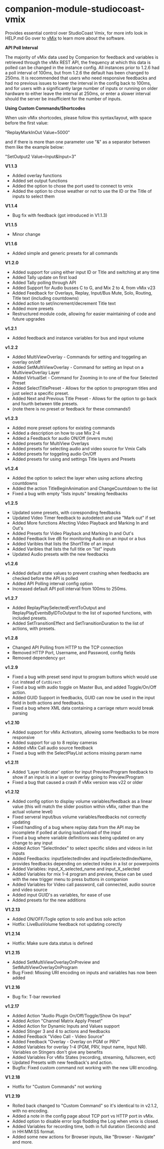 # companion-module-studiocoast-vmix

Provides essential control over StudioCoast Vmix, for more info look in HELP.md
Go over to [vMix](https://www.vmix.com/) to learn more about the software.

**API Poll Interval**

The majority of vMix data used by Companion for feedback and variables is retrieved through the vMix REST API, the frequency at which this data is polled can be changed in the instance config. All instances prior to 1.2.6 had a poll interval of 100ms, but from 1.2.6 the default has been changed to 250ms. It is recommended that users who need responsive feedbacks and had no previous issues to lower the interval in the config back to 100ms, and for users with a significantly large number of inputs or running on older hardware to either leave the interval at 250ms, or enter a slower interval should the server be insufficient for the number of inputs.

**Using Custom Commands/Shortcodes**

When usin vMix shortcodes, please follow this syntax/layout, with space before the first value:

"ReplayMarkInOut Value=5000"

and if there is more than one parameter use "&" as a separator between them like the example below:

"SetOutput2 Value=Input&Input=3"

**V1.1.3**
* Added overlay functions
* Added set output functions
* Added the option to chose the port used to connect to vmix
* Added the option to chose weather or not to use the ID or the Title of inputs to select them

**V1.1.4**
* Bug fix with feedback (got introduced in V1.1.3)

**V1.1.5**
* Minor change

**V1.1.6**
* Added simple and generic presets for all commands

**V1.2.0**
* Added support for using either input ID or Title and switching at any time
* Added Tally update on first load
* Added Tally polling through API
* Added Support for Audio busses C to G, and Mix 2 to 4, from vMix v23
* Added Feedback for Overlays, Replay, Input/Bus Mute, Solo, Routing, Title text (including countdowns)
* Added action to set/increment/decrement Title text
* Added more presets
* Restructured module code, allowing for easier maintaining of code and future upgrades

**v1.2.1**
* Added feedback and instance variables for bus and input volume

**v1.2.2**
* Added MultiViewOverlay - Commands for setting and toggeling an overlay on/off
* Added SetMultiViewOverlay - Command for setting an Input on a MultiviewOverlay Layer
* Added VirtualSet - Command for Zooming in to one of the four Selected Preset
* Added SelectTitlePreset - Allows for the option to preprogram titles and just select a specific preset.
* Added Next and Previous Title Preset - Allows for the option to go back and fourth between title presets. 
* (note there is no preset or feedback for these commands!)

**v1.2.3**
* Added more preset options for existing commands
* Added a description on how to use Mix 2-4
* Added a Feedback for audio ON/Off (invers mute)
* Added presets for MultiView Overlays
* Added presets for selecting audio and video source for Vmix Calls
* Added presets for toggeling audio On/Off
* Added presets for using and settings Title layers and Presets

**v1.2.4**
* Added the option to select the layer when using actions afecting countdowns
* Added the action TitleBeginAnimation and ChangeCountdown to the list
* Fixed a bug with empty "lists inputs" breaking feedbacks

**v1.2.5**
* Updated some presets, with coresponding feedbacks
* Updated Video Timer feedback to autodetect and use "Mark out" if set
* Added More functions Afecting Video Playback and Marking In and Out's
* Added Presets for Video Playback and Marking In and Out's
* Added Feedback live dB for monitoring Audio on an input or a bus
* Added Varibles that lists the ShortTitle of an imput
* Added Varibles that lists the full title on "list" inputs 
* Updated Audio presets with the new feedbacks

**v1.2.6**
* Added default state values to prevent crashing when feedbacks are checked before the API is polled
* Added API Polling interval config option
* Increased default API poll interval from 100ms to 250ms.

**v1.2.7**
* Added ReplayPlaySelectedEventToOutput and ReplayPlayEventsByIDToOutput to the list of suported functions, with included presets.
* Added SetTransitionEffect and SetTransitionDuration to the list of actions, with presets.

**v1.2.8**
* Changed API Polling from HTTP to the TCP connection
* Removed HTTP Port, Username, and Password, config fields
* Removed dependency `got`

**v1.2.9**
* Fixed a bug with preset send input to program buttons which would use `Cut` instead of `CutDirect`
* Fixed a bug with audio toggle on Master Bus, and added Toggle/On/Off action.
* Added GUID Support in feedbacks, GUID can now be used in the input field in both actions and feedbacks.
* Fixed a bug where XML data containing a carriage return would break parsing

**v1.2.10**
* Added support for vMix Activators, allowing some feedbacks to be more responsive
* Added support for up to 8 replay cameras
* Added vMix Call audio source feedback
* Fixed a bug with the SelectPlayList actions missing param name

**v1.2.11**
* Added 'Layer Indicator' option for input Preview/Program feedback to show if an input is in a layer or overlay going to Preview/Program
* Fixed a bug that caused a crash if vMix version was v22 or older

**v1.2.12**
* Added config option to display volume variables/feedback as a linear value (this will match the slider position within vMix, rather than the actual volume level)
* Fixed serveral input/bus volume variables/feedbacks not correctly updating
* Fixed handling of a bug where replay data from the API may be incomplete if polled at during load/unload of the input
* Fixed a bug where variable definitions was being updated on any change to any input
* Added Action "SelectIndex" to select specific slides and videos in list inputs
* Added Feedbacks: inputSelectedIndex and inputSelectedIndexName, provides feedbacks depending on selected index in a list or powerpoints
* Added Variables: input_X_selected_name and input_X_selected
* Added Variables for mix 1-4 program and preview, these can be used with the new trigger menu to press buttons in companion
* Added Variables for Video call password, call connected, audio source and video source
* Added input GUID's as variables, for ease of use
* Added presets for the new additions

**V1.2.13**
* Added ON/OFF/Togle option to solo and bus solo action
* Hotfix: LiveBusVolume feedback not updating corectly

**V1.2.14**
* Hotfix: Make sure data.status is defined

**V1.2.15**
* Added SetMultiViewOverlayOnPreview and SetMultiViewOverlayOnProgram
* Bug Fixed: Missing URI encoding on inputs and variables has now been added

**V1.2.16**
* Bug fix: T-bar reworked

**v1.2.17**
* Added Action "Audio Plugin On/Off/Toggle/Show On Input"
* Added Action "Channel Matrix Apply Preset"
* Added Action for Dynamic Inputs and Values support
* Added Stinger 3 and 4 to actions and feedbacks
* Added Feedback "Video Call - Video Source"
* Added Feedback "Overlay - Overlay on PGM or PRV"
* Added Variables for overlay 1-4 (PGM, PRV, Input name, Input NR). Variables on Stingers don't give any benefits
* Added Variables For vMix States (recording, streaming, fullscreen, ect)
* Updated Presets with new feedback's and action.
* Bugfix: Fixed custom command not working with the new URI encoding.

**V1.2.18**
* Hotfix for "Custom Commands" not working

**V1.2.19**
* Rolled back changed to "Custom Command" so it's identical to in v2.1.2, with no encoding.
* Added a note in the config page about TCP port vs HTTP port in vMix.
* Added option to disable error logs flodding the Log when vmix is closed.
* Added Variables for recording time, both in full duration (Seconds) and in HH:MM:SS format.
* Added some new actions for Browser inputs, like "Browser - Navigate" and more.